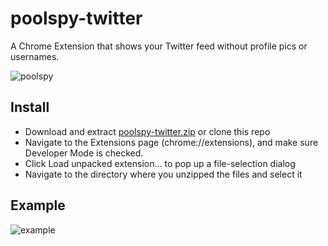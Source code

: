 poolspy-twitter
=================

A Chrome Extension that shows your Twitter feed without profile pics or usernames.

![poolspy](https://puuuuuuthtml.s3.amazonaws.com/poolspy_twitter.png)

Install
-------------

* Download and extract [poolspy-twitter.zip](https://puuuuuuthtml.s3.amazonaws.com/poolspy-twitter.zip) or clone this repo
* Navigate to the Extensions page (chrome://extensions), and make sure Developer Mode is checked.
* Click Load unpacked extension… to pop up a file-selection dialog
* Navigate to the directory where you unzipped the files and select it

Example
-------------

![example](https://puuuuuuthtml.s3.amazonaws.com/poolspy_twitter_example.jpg)